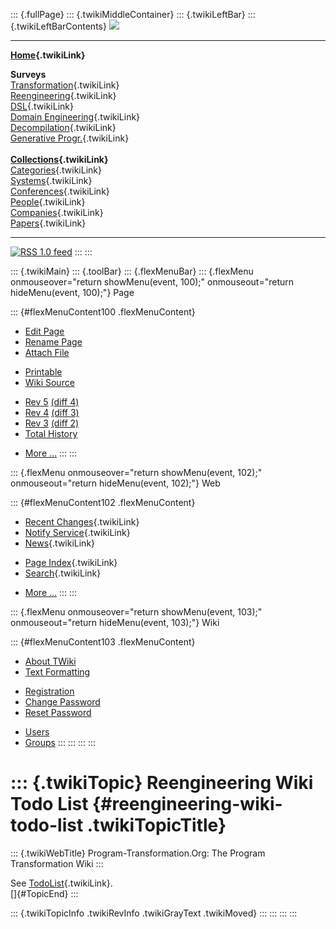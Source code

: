 ::: {.fullPage}
::: {.twikiMiddleContainer}
::: {.twikiLeftBar}
::: {.twikiLeftBarContents}
![](../pub/transformation.gif)

------------------------------------------------------------------------

**[Home](WebHome){.twikiLink}**

**Surveys**\
[Transformation](ProgramTransformation){.twikiLink}\
[Reengineering](ReengineeringWiki){.twikiLink}\
[DSL](DomainSpecificLanguages){.twikiLink}\
[Domain Engineering](DomainEngineering){.twikiLink}\
[Decompilation](DeCompilation){.twikiLink}\
[Generative Progr.](GenerativeProgrammingWiki){.twikiLink}\
\
**[Collections](CategoryCollection){.twikiLink}**\
[Categories](CategoryCategory){.twikiLink}\
[Systems](TransformationSystems){.twikiLink}\
[Conferences](TransformationConferences){.twikiLink}\
[People](TransformationPeople){.twikiLink}\
[Companies](TransformationCompanies){.twikiLink}\
[Papers](CategoryPaper){.twikiLink}

------------------------------------------------------------------------

[![](../pub/rss.gif "RSS 1.0 feed")](WebRss@skin=rss)
:::
:::

::: {.twikiMain}
::: {.toolBar}
::: {.flexMenuBar}
::: {.flexMenu onmouseover="return showMenu(event, 100);" onmouseout="return hideMenu(event, 100);"}
Page

::: {#flexMenuContent100 .flexMenuContent}
-   [Edit
    Page](http://www.program-transformation.org/edit/Transform/ReengineeringWikiTodoList?t=1536826544)
-   [Rename
    Page](http://www.program-transformation.org/rename/Transform/ReengineeringWikiTodoList)
-   [Attach
    File](http://www.program-transformation.org/attach/Transform/ReengineeringWikiTodoList)

<!-- -->

-   [Printable](http://www.program-transformation.org/view/Transform/ReengineeringWikiTodoList?skin=print.pattern)
-   [Wiki
    Source](http://www.program-transformation.org/view/Transform/ReengineeringWikiTodoList?skin=text&raw=on&contenttype=text/plain)

<!-- -->

-   [Rev
    5](http://www.program-transformation.org/view/Transform/ReengineeringWikiTodoList?rev=1.5)
    [(diff 4)](http://www.program-transformation.org/rdiff/Transform/ReengineeringWikiTodoList?rev1=1.5&rev2=1.4)
-   [Rev
    4](http://www.program-transformation.org/view/Transform/ReengineeringWikiTodoList?rev=1.4)
    [(diff 3)](http://www.program-transformation.org/rdiff/Transform/ReengineeringWikiTodoList?rev1=1.4&rev2=1.3)
-   [Rev
    3](http://www.program-transformation.org/view/Transform/ReengineeringWikiTodoList?rev=1.3)
    [(diff 2)](http://www.program-transformation.org/rdiff/Transform/ReengineeringWikiTodoList?rev1=1.3&rev2=1.2)
-   [Total
    History](http://www.program-transformation.org/rdiff/Transform/ReengineeringWikiTodoList)

<!-- -->

-   [More
    \...](http://www.program-transformation.org/oops/Transform/ReengineeringWikiTodoList?template=oopsmore&param1=1.5&param2=1.5)
:::
:::

::: {.flexMenu onmouseover="return showMenu(event, 102);" onmouseout="return hideMenu(event, 102);"}
Web

::: {#flexMenuContent102 .flexMenuContent}
-   [Recent Changes](WebChanges){.twikiLink}
-   [Notify Service](WebNotify){.twikiLink}
-   [News](WebNews){.twikiLink}

<!-- -->

-   [Page Index](WebIndex){.twikiLink}
-   [Search](WebSearch){.twikiLink}

<!-- -->

-   [More
    \...](http://www.program-transformation.org/oops/Transform/ReengineeringWikiTodoList?template=oopsmore&param1=1.5&param2=1.5)
:::
:::

::: {.flexMenu onmouseover="return showMenu(event, 103);" onmouseout="return hideMenu(event, 103);"}
Wiki

::: {#flexMenuContent103 .flexMenuContent}
-   [About
    TWiki](http://www.program-transformation.org/view/TWiki/WebHome)
-   [Text
    Formatting](http://www.program-transformation.org/view/TWiki/TextFormattingRules)

<!-- -->

-   [Registration](http://www.program-transformation.org/view/TWiki/TWikiRegistration)
-   [Change
    Password](http://www.program-transformation.org/view/TWiki/ChangePassword)
-   [Reset
    Password](http://www.program-transformation.org/view/TWiki/ResetPassword)

<!-- -->

-   [Users](http://www.program-transformation.org/view/Main/TWikiUsers)
-   [Groups](http://www.program-transformation.org/view/Main/TWikiGroups)
:::
:::
:::
:::

::: {.twikiTopic}
Reengineering Wiki Todo List {#reengineering-wiki-todo-list .twikiTopicTitle}
============================

::: {.twikiWebTitle}
Program-Transformation.Org: The Program Transformation Wiki
:::

See [TodoList](TodoList){.twikiLink}.\
[]{#TopicEnd}
:::

::: {.twikiTopicInfo .twikiRevInfo .twikiGrayText .twikiMoved}
:::
:::
:::
:::
